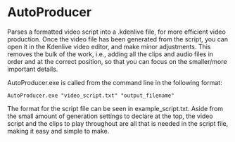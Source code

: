# AutoProducer
Parses a formatted video script into a .kdenlive file, for more efficient video production.
Once the video file has been generated from the script, you can open it in the Kdenlive video editor, and make minor adjustments.
This removes the bulk of the work, i.e., adding all the clips and audio files in order and at the correct position, so that you can focus on the smaller/more important details.

AutoProducer.exe is called from the command line in the following format:
```
AutoProducer.exe "video_script.txt" "output_filename"
```
The format for the script file can be seen in example_script.txt.
Aside from the small amount of generation settings to declare at the top, the video script and the clips to play throughout are all that is needed in the script file, making it easy and simple to make.
